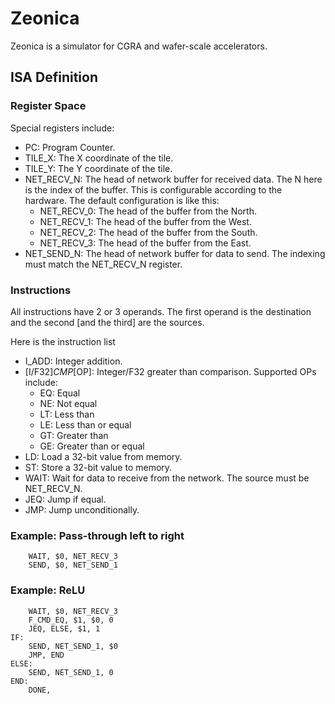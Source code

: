 # Zeonica
Zeonica is a simulator for CGRA and wafer-scale accelerators.

## ISA Definition

### Register Space

Special registers include: 

* PC: Program Counter.
* TILE_X: The X coordinate of the tile.
* TILE_Y: The Y coordinate of the tile.
* NET_RECV_N: The head of network buffer for received data. The N here is the index of the buffer. This is configurable according to the hardware. The default configuration is like this:
	* NET_RECV_0: The head of the buffer from the North.
	* NET_RECV_1: The head of the buffer from the West.
	* NET_RECV_2: The head of the buffer from the South.
	* NET_RECV_3: The head of the buffer from the East.
* NET_SEND_N: The head of network buffer for data to send. The indexing must match the NET_RECV_N register.

### Instructions

All instructions have 2 or 3 operands. The first operand is the destination and the second [and the third] are the sources.

Here is the instruction list

* I_ADD: Integer addition.
* [I/F32]_CMP_[OP]: Integer/F32 greater than comparison. Supported OPs include:
	* EQ: Equal
	* NE: Not equal
	* LT: Less than
	* LE: Less than or equal
	* GT: Greater than
	* GE: Greater than or equal
* LD: Load a 32-bit value from memory.
* ST: Store a 32-bit value to memory.
* WAIT: Wait for data to receive from the network. The source must be NET_RECV_N.
* JEQ: Jump if equal.
* JMP: Jump unconditionally.

### Example: Pass-through left to right

```assembly
	WAIT, $0, NET_RECV_3
	SEND, $0, NET_SEND_1
```

### Example: ReLU


```assembly
	WAIT, $0, NET_RECV_3
	F_CMD_EQ, $1, $0, 0
	JEQ, ELSE, $1, 1
IF:
	SEND, NET_SEND_1, $0
	JMP, END
ELSE:
	SEND, NET_SEND_1, 0
END:
	DONE,
```
 